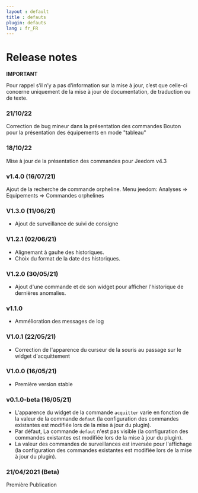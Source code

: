 ```yaml
---
layout : default
title : defauts
plugin: defauts
lang : fr_FR
---
```


# Release notes

**IMPORTANT**

Pour rappel s’il n’y a pas d’information sur la mise à jour, c’est que celle-ci concerne uniquement de la mise à jour de documentation, de traduction ou de texte.

### 21/10/22
Correction de bug mineur dans la présentation des commandes
Bouton pour la présentation des équipements en mode "tableau"

### 18/10/22
Mise à jour de la présentation des commandes pour Jeedom v4.3

### v1.4.0 (16/07/21)
Ajout de la recherche de commande orpheline.
Menu jeedom: Analyses => Equipements => Commandes orphelines

### V1.3.0 (11/06/21)
+ Ajout de surveillance de suivi de consigne

### V1.2.1 (02/06/21)
+ Alignemant à gauhe des historiques.
+ Choix du format de la date des historiques.

### V1.2.0 (30/05/21)
+ Ajout d'une commande et de son widget pour afficher l'historique de dernières anomalies.

### v1.1.0 ##
+ Ammélioration des messages de log

### V1.0.1 (22/05/21)
+ Correction de l'apparence du curseur de la souris au passage sur le widget d'acquittement

### V1.0.0 (16/05/21)
+ Première version stable

### v0.1.0-beta (16/05/21)
+ L'apparence du widget de la commande `acquitter` varie en fonction de la valeur de la commande `defaut` (la configuration des commandes existantes est modifiée lors de la mise à jour du plugin).
+ Par défaut, La commande `defaut` n'est pas visible (la configuration des commandes existantes est modifiée lors de la mise à jour du plugin).
+ La valeur des commandes de surveillances est inversée pour l'affichage (la configuration des commandes existantes est modifiée lors de la mise à jour du plugin).

### 21/04/2021 (Beta)
Première Publication
